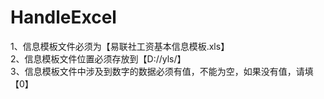 # HandleExcel
1、信息模板文件必须为【易联社工资基本信息模板.xls】<br>
2、信息模板文件位置必须存放到【D://yls/】<br>
3、信息模板文件中涉及到数字的数据必须有值，不能为空，如果没有值，请填【0】<br>
